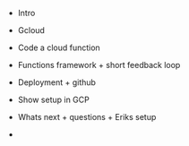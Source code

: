 - Intro

- Gcloud

- Code a cloud function

- Functions framework + short feedback loop

- Deployment + github

- Show setup in GCP

- Whats next + questions + Eriks setup

-